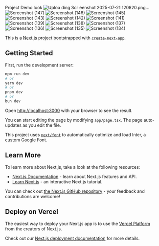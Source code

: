 Project Demo look
![Uploa<img width="1875" height="865" alt="Screenshot 2025-07-21 120906" src="https://github.com/user-attachments/assets/4ada50d5-8adf-4f4c-ac19-24ab50f25e84" />
ding Scr<img width="1882" height="857" alt="Screenshot 2025-07-21 120939" src="https://github.com/user-attachments/assets/e75b95d5-b86d-4b49-8753-e2964352b9e2" />
eenshot 2025-07-21 120820.png…]()
![Screenshot (147)](https://github.com/user-attachments/assets/7b37f106-5d61-43d3-b309-879b9a9feedc)
![Screenshot (146)](https://github.com/user-attachments/assets/bfe02c78-049c-44cf-8ba8-d3d27ac8a18f)
![Screenshot (145)](https://github.com/user-attachments/assets/644c422d-cff8-489c-bdf5-2a3d1f067466)
![Screenshot (143)](https://github.com/user-attachments/assets/8e7b15f6-1ce3-42ed-ae7f-484c04604a6d)
![Screenshot (142)](https://github.com/user-attachments/assets/07ec1809-139e-48b8-93bb-f6e42a3d8457)
![Screenshot (141)](https://github.com/user-attachments/assets/e41c1544-0521-495b-8c79-ac7833403a29)
![Screenshot (139)](https://github.com/user-attachments/assets/a0354049-184b-473c-915d-3ae8415643ad)
![Screenshot (138)](https://github.com/user-attachments/assets/83ac6803-2ede-4c66-8d67-3b98653886e4)
![Screenshot (137)](https://github.com/user-attachments/assets/1693437d-4951-486a-908f-a4d6a19acd14)
![Screenshot (136)](https://github.com/user-attachments/assets/af438c53-1ee9-443c-b9d9-a9278d64e6e9)
![Screenshot (135)](https://github.com/user-attachments/assets/42d485d4-94f6-4f93-b7d9-b31d2ac44bad)
![Screenshot (134)](https://github.com/user-attachments/assets/3fc7481b-f82c-4383-a6aa-966dd7c91da0)


This is a [Next.js](https://nextjs.org/) project bootstrapped with [`create-next-app`](https://github.com/vercel/next.js/tree/canary/packages/create-next-app).

## Getting Started

First, run the development server:

```bash
npm run dev
# or
yarn dev
# or
pnpm dev
# or
bun dev
```

Open [http://localhost:3000](http://localhost:3000) with your browser to see the result.

You can start editing the page by modifying `app/page.tsx`. The page auto-updates as you edit the file.

This project uses [`next/font`](https://nextjs.org/docs/basic-features/font-optimization) to automatically optimize and load Inter, a custom Google Font.

## Learn More

To learn more about Next.js, take a look at the following resources:

- [Next.js Documentation](https://nextjs.org/docs) - learn about Next.js features and API.
- [Learn Next.js](https://nextjs.org/learn) - an interactive Next.js tutorial.

You can check out [the Next.js GitHub repository](https://github.com/vercel/next.js/) - your feedback and contributions are welcome!

## Deploy on Vercel

The easiest way to deploy your Next.js app is to use the [Vercel Platform](https://vercel.com/new?utm_medium=default-template&filter=next.js&utm_source=create-next-app&utm_campaign=create-next-app-readme) from the creators of Next.js.

Check out our [Next.js deployment documentation](https://nextjs.org/docs/deployment) for more details.
